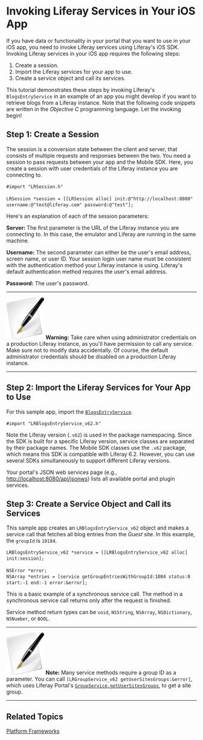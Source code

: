 # Invoking Liferay Services in Your iOS App [](id=invoking-liferay-services-in-your-ios-app)

If you have data or functionality in your portal that you want to use in your 
iOS app, you need to invoke Liferay services using Liferay's iOS SDK. Invoking 
Liferay services in your iOS app requires the following steps:

1. Create a session.
2. Import the Liferay services for your app to use.
3. Create a service object and call its services.

This tutorial demonstrates these steps by invoking Liferay's `BlogsEntryService` 
in an example of an app you might develop if you want to retrieve blogs from a 
Liferay instance. Note that the following code snippets are written in the 
*Objective C* programming language. Let the invoking begin! 

## Step 1: Create a Session 

The session is a conversion state between the client and server, that consists 
of multiple requests and responses between the two. You need a session to pass 
requests between your app and the Mobile SDK. Here, you create a session with 
user credentials of the Liferay instance you are connecting to.

	#import "LRSession.h"

	LRSession *session = [[LRSession alloc] init:@"http://localhost:8080" username:@"test@liferay.com" password:@"test"];

Here's an explanation of each of the session parameters:

**Server:** The first parameter is the URL of the Liferay instance you are 
connecting to. In this case, the emulator and Liferay are running in the same 
machine.

**Username:** The second parameter can either be the user's email address, 
screen name, or user ID. Your session login user name must be consistent with 
the authentication method your Liferay instance is using. Liferay's default 
authentication method requires the user's email address.

**Password:** The user's password.

---

![Note](../../images/tip-pen-paper.png) **Warning:** Take care when using 
administrator credentials on a production Liferay instance, as you'll have
permission to call any service. Make sure not to modify data accidentally. Of
course, the default administrator credentials should be disabled on a production
Liferay instance. 

---

<!-- We should provide this information here, customized for Apple people.
They're a sensitive lot. :-) -Rich -->

## Step 2: Import the Liferay Services for Your App to Use 

For this sample app, import the [`BlogsEntryService`](http://docs.liferay.com/portal/6.2/javadocs/com/liferay/portlet/blogs/service/BlogsEntryService.html). 

	#import "LRBlogsEntryService_v62.h"

Note the Liferay version (`.v62`) is used in the package namespacing. Since the 
SDK is built for a specific Liferay version, service classes are separated by 
their package names. The Mobile SDK classes use the `.v62` package, which means 
this SDK is compatible with Liferay 6.2. However, you can use several SDKs 
simultaneously to support different Liferay versions.

Your portal's JSON web services page (e.g.,
[http://localhost:8080/api/jsonws](http://localhost:8080/api/jsonws))
lists all available portal and plugin services. 

## Step 3: Create a Service Object and Call its Services 

This sample app creates an `LRBlogsEntryService_v62` object and makes a service 
call that fetches all blog entries from the *Guest* site. In this example, the 
`groupId` is `10184`. 

	LRBlogsEntryService_v62 *service = [[LRBlogsEntryService_v62 alloc] init:session];

	NSError *error;
	NSArray *entries = [service getGroupEntriesWithGroupId:1084 status:0 start:-1 end:-1 error:&error];

This is a basic example of a synchronous service call. The method in a 
synchronous service call returns only after the request is finished.

Service method return types can be `void`, `NSString`, `NSArray`,
`NSDictionary`, `NSNumber`, or `BOOL`.

---

![Note](../../images/tip-pen-paper.png) **Note:** Many service methods
require a group ID as a parameter. 
You can call `[LRGroupService_v62 getUserSitesGroups:&error]`, which uses
Liferay Portal's
[`GroupService.getUserSitesGroups`](http://docs.liferay.com/portal/6.2/javadocs/com/liferay/portal/service/GroupService.html#getUserSitesGroups()),
to get a site group. 

---

## Related Topics

<!--
[Invoking Services Asynchronously from Your iOS App](add link once header id is generated)

[Liferay Mobile SDK Builder](add link once header id is generated)

[Creating Android Apps that Use Liferay](add link once header id is generated)
-->

[Platform Frameworks](/develop/tutorials/-/knowledge_base/platform-frameworks)
